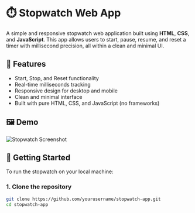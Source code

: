 # ⏱️ Stopwatch Web App

A simple and responsive stopwatch web application built using **HTML**, **CSS**, and **JavaScript**. This app allows users to start, pause, resume, and reset a timer with millisecond precision, all within a clean and minimal UI.

## 🔧 Features

- Start, Stop, and Reset functionality
- Real-time milliseconds tracking
- Responsive design for desktop and mobile
- Clean and minimal interface
- Built with pure HTML, CSS, and JavaScript (no frameworks)

## 🖼️ Demo

![Stopwatch Screenshot](./screenshot.png) <!-- Add a screenshot of your app here -->

## 🚀 Getting Started

To run the stopwatch on your local machine:

### 1. Clone the repository
```bash
git clone https://github.com/yourusername/stopwatch-app.git
cd stopwatch-app
